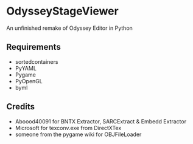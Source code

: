 # OdysseyStageViewer
An unfinished remake of Odyssey Editor in Python

## Requirements
- sortedcontainers
- PyYAML
- Pygame
- PyOpenGL
- byml

## Credits
- Aboood40091 for BNTX Extractor, SARCExtract & Embedd Extractor
- Microsoft for texconv.exe from DirectXTex
- someone from the pygame wiki for OBJFileLoader
